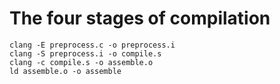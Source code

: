 # The four stages of compilation

```
clang -E preprocess.c -o preprocess.i
clang -S preprocess.i -o compile.s
clang -c compile.s -o assemble.o
ld assemble.o -o assemble
```
